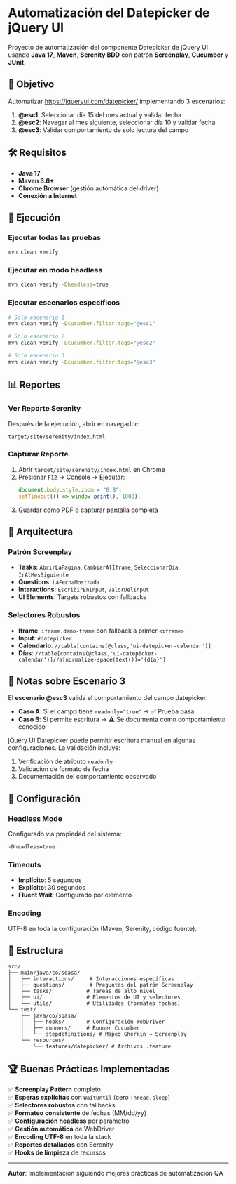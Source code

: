 # Automatización del Datepicker de jQuery UI

Proyecto de automatización del componente Datepicker de jQuery UI usando **Java 17**, **Maven**, **Serenity BDD** con patrón **Screenplay**, **Cucumber** y **JUnit**.

## 🎯 Objetivo

Automatizar https://jqueryui.com/datepicker/ implementando 3 escenarios:

1. **@esc1**: Seleccionar día 15 del mes actual y validar fecha
2. **@esc2**: Navegar al mes siguiente, seleccionar día 10 y validar fecha  
3. **@esc3**: Validar comportamiento de solo lectura del campo

## 🛠️ Requisitos

- **Java 17**
- **Maven 3.6+**
- **Chrome Browser** (gestión automática del driver)
- **Conexión a Internet**

## 🚀 Ejecución

### Ejecutar todas las pruebas
```bash
mvn clean verify
```

### Ejecutar en modo headless
```bash
mvn clean verify -Dheadless=true
```

### Ejecutar escenarios específicos
```bash
# Solo escenario 1
mvn clean verify -Dcucumber.filter.tags="@esc1"

# Solo escenario 2  
mvn clean verify -Dcucumber.filter.tags="@esc2"

# Solo escenario 3
mvn clean verify -Dcucumber.filter.tags="@esc3"
```

## 📊 Reportes

### Ver Reporte Serenity
Después de la ejecución, abrir en navegador:
```
target/site/serenity/index.html
```

### Capturar Reporte
1. Abrir `target/site/serenity/index.html` en Chrome
2. Presionar `F12` → Console → Ejecutar:
   ```javascript
   document.body.style.zoom = "0.8";
   setTimeout(() => window.print(), 1000);
   ```
3. Guardar como PDF o capturar pantalla completa

## 🧪 Arquitectura

### Patrón Screenplay
- **Tasks**: `AbrirLaPagina`, `CambiarAlIframe`, `SeleccionarDia`, `IrAlMesSiguiente`
- **Questions**: `LaFechaMostrada`
- **Interactions**: `EscribirEnInput`, `ValorDelInput`
- **UI Elements**: Targets robustos con fallbacks

### Selectores Robustos
- **Iframe**: `iframe.demo-frame` con fallback a primer `<iframe>`
- **Input**: `#datepicker`
- **Calendario**: `//table[contains(@class,'ui-datepicker-calendar')]`
- **Días**: `//table[contains(@class,'ui-datepicker-calendar')]//a[normalize-space(text())='{día}']`

## 📝 Notas sobre Escenario 3

El **escenario @esc3** valida el comportamiento del campo datepicker:

- **Caso A**: Si el campo tiene `readonly="true"` → ✅ Prueba pasa
- **Caso B**: Si permite escritura → ⚠️ Se documenta como comportamiento conocido

jQuery UI Datepicker puede permitir escritura manual en algunas configuraciones. La validación incluye:
1. Verificación de atributo `readonly`
2. Validación de formato de fecha
3. Documentación del comportamiento observado

## 🔧 Configuración

### Headless Mode
Configurado via propiedad del sistema:
```bash
-Dheadless=true
```

### Timeouts
- **Implícito**: 5 segundos
- **Explícito**: 30 segundos
- **Fluent Wait**: Configurado por elemento

### Encoding
UTF-8 en toda la configuración (Maven, Serenity, código fuente).

## 📁 Estructura

```
src/
├── main/java/co/sqasa/
│   ├── interactions/     # Interacciones específicas
│   ├── questions/        # Preguntas del patrón Screenplay  
│   ├── tasks/           # Tareas de alto nivel
│   ├── ui/              # Elementos de UI y selectores
│   └── utils/           # Utilidades (formateo fechas)
└── test/
    ├── java/co/sqasa/
    │   ├── hooks/       # Configuración WebDriver
    │   ├── runners/     # Runner Cucumber
    │   └── stepdefinitions/ # Mapeo Gherkin → Screenplay
    └── resources/
        └── features/datepicker/ # Archivos .feature
```

## 🏆 Buenas Prácticas Implementadas

✅ **Screenplay Pattern** completo  
✅ **Esperas explícitas** con `WaitUntil` (cero `Thread.sleep`)  
✅ **Selectores robustos** con fallbacks  
✅ **Formateo consistente** de fechas (MM/dd/yy)  
✅ **Configuración headless** por parámetro  
✅ **Gestión automática** de WebDriver  
✅ **Encoding UTF-8** en toda la stack  
✅ **Reportes detallados** con Serenity  
✅ **Hooks de limpieza** de recursos  

---

**Autor**: Implementación siguiendo mejores prácticas de automatización QA
